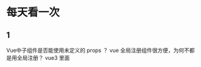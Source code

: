 # 每天看一次

## 1

Vue中子组件是否能使用未定义的 props ？
vue 全局注册组件很方便，为何不都是用全局注册？
vue3 里面 <script setup> 作用是什么？
Vue侦听器在什么情况下是需要清理副作用的？
选项式 API 和组合式 API，两者有何区别，该如何取舍？

## 2

手写promise
说说你对 Promise 的了解？
promise.race、promise.all、promise.allSettled 有哪些区别？
promise 是否可以取消？
实现 Promise.race 函数
说说你对事件循环的理解
浏览器和 Node 中的事件循环有什么区别？

## 3

- <!DOCTYPE html>作用
- HTML里的meta属性
- CSS中的布局方式
- Flexable弹性布局
- 浏览器缓存
- 浏览器存储机制
- 组件开发的第一要素是什么
- 在开发组件的过程中如何让组件的耦合度降低
- 聊聊webpack
- 事件循环机制

## 4

- 项目介绍及技术栈
- 移动端页面尺寸和宽高处理
- Rem值计算和适配方式
- JSX编译结果
- Vue响应式实现及依赖收集
- 进程和线程概念
- 浏览器渲染流程
- HTTP和HTTPS的区别
- HTTP/1.x 和 HTTP/2 的主要区别
- 同源策略及其作用
- 浏览器安全策略
- RESTful API与Web API

## 5

- 类型判断
- 对象上的toString()

## 6

- 我是谁+从哪里来+我做过什么+有什么成绩+为什么能胜任
- 类型转换基本规则
- 语义化的理解
- 关于三次握手与四次挥手
- vite 为什么比webpack快

## 7

- 浮点数运算的精度问题，比如 0.1 + 0.2 不等于 0.3 这是什么原因
- 对 webpack 有了解吗
- webpack中 loader 与 plugin 有什么区别
- 有没有写过 plugin
- 我们写代码的时候是 es6，浏览器运行的时候是 es5，在做代码转化的时候，webpack 做了哪些工作？
- 在 React 类组件中，为什么修改状态要使用 setState 而不是用 this.state.xxx = xxx
- setState 函数做了哪些事情
- React 生命周期 componentWillUnMount() 对应的 hooks 要怎么写
- useState 的原理是什么，背后怎么执行的，它怎么保证一个组件中写多个 useState 不会串
- 函数组件重新渲染的时候怎么拿到useState之前的状态，而不是得到初始化的状态
- React为什么要自定义合成事件
- 你的简历里写了关注资产损失，这是做什么事情。
- 你在地代码开发与实践上也做了一些事情，当时是做什么呢？
- 表单的联动是怎么处理的
- 当时做这个表单驱动的时候，为什么没有用 Formily 现成的方案呢
- 被裁的原因是什么呢
- 从离职到现在一直没有找工作吗？
- 从11月底到现在两个月了有哪些 offer 了吗
  
算法题

- 实现 loadsh.get 方法
- 计算二叉树的最大深度
- 岛屿的最大面积
- 最大子数组和
- 最长回文子串
- K 个一组翻转链表

## 8

算法题

- 加载单图片、多图片
- LRU 算法
- 升序数组 [2,3,4,5],插入一个数字，返回应该插入的位置
- async/await 降到 es5 做了什么转化，给了一段代码让我写出转化的结构。
- font-size 的 px 是基于什么而定的（屏幕像素），是决定了字体的长宽还是什么？（决定我寄了
- http 1.x、2、3 的区别，UDP、TCP 的区别？
- js 怎么发生的内存泄露
- 聊聊安全，问了 xss、csrf、sql 注入的实现原理？场景？
- url 的组成？写题：给 url 的 params 插入更多参数，考虑字符转化。转化的意义是什么？
- 反问，了解到团队里的人都是跨 前端 + 游戏 的
- 让你设计一个混淆压缩怎么做？Tree-shaking 怎么去除未引用代码？
- AST 怎么比较两端混淆的代码有抄袭情况？AST 里面的函数怎么转换去对比？  
- Webpack 增量打包怎么做到的？「方案还挺多的，基本就是缓存以及相关的增量编译的插件、工具」
- 再介绍一下飞书中的一些贡献点，pnpm + monorepo 包依赖治理

## 9

Vue 框架相关面试题

1. Vue 与 React 的主要区别
2. Vue 中的性能优化策略
3. Vue 组件间通信的多种方式
4. Vue 3 的主要更新内容
5. Vue Router 的使用与优化

React

1. React 与 Vue 的主要区别
2. React 中页面卡顿的可能原因
3. Hooks 的底层原理与优势
4. React Fiber 架构与原理
5. React 不同版本的优化内容
6. React 的并发模式与并发优化
7. React 组件间通信的多种方式
8. Redux 的基本原理与中间件
9. 使用 Hooks 实现 Redux 功能
10. React 16-18 的更新内容与动机
11. React 19 的预期优化方向
12. Fiber 之前的 React 优化
13. key 与列表渲染的性能影响
14. Fiber 更细节的阶段与 useEffect 的执行
15. useLayoutEffect 与 useEffect 的区别
16. useEffect 的异步处理与参数使用

浏览器渲染机制 相关的面试题优化

1. 从输入 URL 到页面渲染发生了什么？
2. 根据不同阶段给出优化建议
3. 虚拟 DOM 说明
4. Diff 算法
5. 浏览器渲染管道（Rendering Pipeline）
6. 重绘（Repaint）与重排（Reflow/Relayout）
7. 浏览器的事件循环（Event Loop）
8. 浏览器缓存机制
9. 页面加载性能优化
10. CSS 动画与 JavaScript 动画的性能差异
11. GPU 加速与浏览器渲染
12. 异步加载与阻塞加载

## 10

webpack 以及优化

1. Webpack 全流程优化
2. Webpack Plugin、Loader 的作用与实现
3. Webpack 打包优化
4. React 全流程优化
5. React、Webpack 全流程优化
6. 怎么让打包小一点
7. 怎么让 webpack 更快
8. 前端监控指标 FID、FCP、CLS、LCP 等代表什么，怎么监控和优化
9. 如何使用浏览器开发者工具进行性能分析？
10. 常见的网络性能优化策略有哪些？
11. 如何进行内存泄漏的排查与优化？
12. 前端路由的性能优化策略有哪些？
13. 如何对图片资源进行优化？
14. Webpack 的缓存策略如何配置？

前端工程与架构

1. 介绍项目的难点
2. 介绍项目的架构
3. 项目架构图
4. 前端模块化发展历史
5. CommonJS 和 ES6 Modules 的区别
6. 前端工程做了哪些事
7. 前端工程化如何提升开发效率
8. 组件化开发的实践
9. 前端状态管理方案

其他

1. SSR 和 SSG 是怎么实现的？
2. 低代码平台如何接入 Vue 的写法？
3. 幽灵依赖是什么？
4. pnpm、yarn 的工作原理是什么？
5. 执行 npm run serve 时发生了什么？
6. 如何实现复制带样式的文本？
7. 如何实现文字中英文字符输入过程中默认有空格？
8. 低代码平台中状态管理和事件串联是如何实现的？
9. 一个长期维护的项目如何实现可维护性？
10. 一个服务端项目经常浏览器白屏，老项目不兼容的 API 很多，如何解决？
11. 纯 JS 如何检查当前页面是否白屏？
12. 纯 JS 如何实现检测当前可视区域渲染完成？
13. 函数式编程的概念与特点
14. 什么是副作用（Side Effects）？

## 11

- 视差滚动
- 版本号排序
- 二叉树的遍历
- jwt
- 输入 url 到页面渲染
- 当我们 DNS 域名解析拿到 ip 地址以后，是如何找到服务器的？
- http1.1 和 http2.0 的一个区别

算法题

- 给你一个字符串表达式，请你实现一个基本计算器来计算并返回他的值
- 完成搜索页html
- 这是一个简易计算器，有一些 bug，请你找出来并且修改
- 赛马：25 匹马，5 个赛道，每次只能同时有 5 匹马跑，在无法计时的前提下，最少比赛几次选出最快的前三名的马？

## 12
  
### 基础知识

#### 技术选型

- 为什么选择某项技术？
- 该技术的原理是什么？
- 如何优化使用该技术？

#### 浏览器相关

- 网页渲染过程
- 浏览器缓存机制
- W3C 事件冒泡顺序
- mouseEnter 和 mouseOver 的区别
- 哪些事件不会冒泡？

#### CSS

- 盒模型
- 定位方式
- 响应式布局方法（rem、vw、媒体查询等）

#### JavaScript

- 变量提升
- JS 模块系统
- JS 中的垃圾回收机制
- 异步加载模块的方式
- hook 为什么不能用在条件语句中？
- hook 为什么使用链表结构？

#### 前端性能优化

- 页面首屏加载优化
- 虚拟列表高度不定的处理方法
- 性能监控和上报
- 前端性能指标

---

### 框架相关

#### React

- React 和 Vue 的异同
- React 性能优化方法
- React 的 Router 作用和原理
- 函数组件和类组件的区别
- hook 的使用限制
- 从 JSX 到渲染的过程

#### Vue

- Vue 是否使用虚拟 DOM？
- Vue 的 Router 原理
- Vue 的逻辑复用方法

---

### 架构与工程化

#### 架构设计

- 小程序和 H5 的架构区别
- 小程序双线程架构的优缺点
- 前端工程化的理解

#### 构建工具

- Vite 和 Webpack 的优缺点
- Webpack 的 loader 和 plugin
- Tree-shaking 的要求
- Vite 如何处理 CommonJS
- ESBuild 和 Webpack 的区别

#### 小程序

- 小程序的性能监测方法
- 小程序支持平面检测的原因
- 小程序的架构设计

---

### 项目相关

#### 项目背景

- 项目背景与竞品分析
- 项目体量和迭代周期
- 项目中的难点和解决方案
- 性能监控与优化方法
- 项目后续规划

---

### 算法与编程

#### 笔试题

##### 字符处理

- 找出字符串中连续重复次数最多的字符，输出该字符及位置
- 判断括号是否闭合
- 实现 `get(obj, "a.b.c")`

##### 数组处理

- 实现 `group` 函数，对数组进行分类
- 数组拍平 `flatternArray(arr, count)`
- 将数组平分，`fn([1, 2, 3, 4, 5], 2)` -> `[[1,2],[3,4],[5]]`
- 计算乘积除以当前项 `[1,2,3,4]` -> `[24,12,8,6]`

##### 防抖节流

- 实现节流和防抖逻辑，间隔响应

##### Promise

- 实现 `lastPromise`，只输出最后一次请求的结果

##### 数据结构

- 实现二叉树的右视图

#### Three.js 和 WebGL

- Three.js 的拾取实现和优化方法
- 射线检测的多种实现手段
- WebGL 渲染流程
- WebGL 深度测试和模板测试

---

### 开放性问题

#### 学习与职业发展

- 如何平时学习和关注新动态？
- 职业发展规划
- 离职原因

#### 场景问题

- 支付宝开福从前端角度如何优化用户体验？
- 跨标签页通信的方式有哪些？
- postMessage 是否支持跨域？
- 跨设备通信的解决方案？
